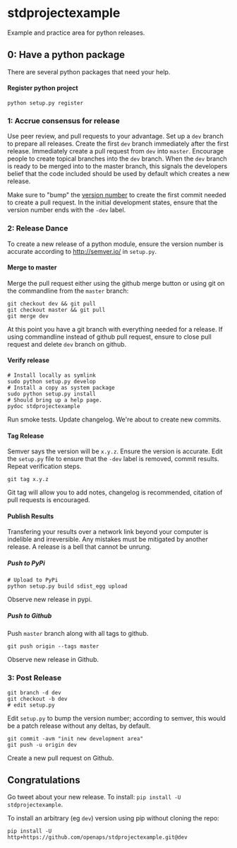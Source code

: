 # stdprojectexample
Example and practice area for python releases.

## 0: Have a python package
There are several python packages that need your help.

#### Register python project

`python setup.py register`

### 1: Accrue consensus for release

Use peer review, and pull requests to your advantage.
Set up a `dev` branch to prepare all releases.  Create the first `dev` branch
immediately after the first release.  Immediately create a pull request from
`dev` into `master`.  Encourage people to create topical branches into the
`dev` branch.  When the `dev` branch is ready to be merged into to the master
branch, this signals the developers belief that the code included should be
used by default which creates a new release.

Make sure to "bump" the [version number](http://semver.io/) to create the first
commit needed to create a pull request.  In the initial development states,
ensure that the version number ends with the `-dev` label.

### 2: Release Dance

To create a new release of a python module, ensure the version number is
accurate according to http://semver.io/ in `setup.py`.

#### Merge to master
Merge the pull request either using the github merge button or using git on the
commandline from the `master` branch:

```
git checkout dev && git pull
git checkout master && git pull
git merge dev
```


At this point you have a git branch with everything needed for a release.
If using commandline instead of github pull request, ensure to close pull
request and delete `dev` branch on github.

#### Verify release

```
# Install locally as symlink
sudo python setup.py develop
# Install a copy as system package
sudo python setup.py install
# Should bring up a help page.
pydoc stdprojectexample
```

Run smoke tests.
Update changelog.
We're about to create new commits.

#### Tag Release

Semver says the version will be `x.y.z`.  Ensure the version is accurate.  Edit
the `setup.py` file to ensure that the `-dev` label is removed, commit results.
Repeat verification steps.

```
git tag x.y.z
```
Git tag will allow you to add notes, changelog is recommended, citation of pull
requests is encouraged.

#### Publish Results

Transfering your results over a network link beyond your computer is indelible
and irreversible.  Any mistakes must be mitigated by another release.  A
release is a bell that cannot be unrung.

##### Push to PyPi

```
# Upload to PyPi
python setup.py build sdist_egg upload
```
Observe new release in pypi.

##### Push to Github

Push `master` branch along with all tags to github.
```
git push origin --tags master
```

Observe new release in Github.


### 3: Post Release

```
git branch -d dev
git checkout -b dev
# edit setup.py

```

Edit `setup.py` to bump the version number; according to semver, this would be
a patch release without any deltas, by default.

```
git commit -avm "init new development area"
git push -u origin dev
```

Create a new pull request on Github.

## Congratulations

Go tweet about your new release.
To install: `pip install -U stdprojectexample`.

To install an arbitrary (eg `dev`) version using pip without cloning the repo:
```
pip install -U http+https://github.com/openaps/stdprojectexample.git@dev
```

